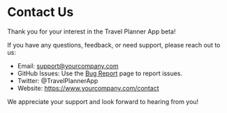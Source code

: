 # Contact Us

Thank you for your interest in the Travel Planner App beta!

If you have any questions, feedback, or need support, please reach out to us:

- Email: support@yourcompany.com
- GitHub Issues: Use the [Bug Report](bug-report.md) page to report issues.
- Twitter: @TravelPlannerApp
- Website: https://www.yourcompany.com/contact

We appreciate your support and look forward to hearing from you!
